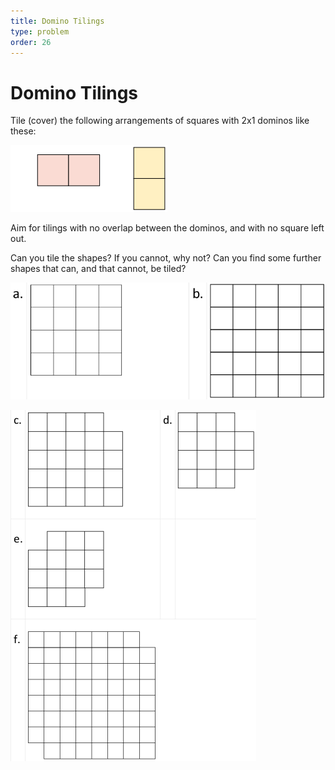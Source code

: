 ```yaml
---
title: Domino Tilings
type: problem
order: 26
---
```


# Domino Tilings

Tile (cover) the following arrangements of squares with 2x1 dominos like these:


![](../../images/domino-tilings-1.png)  

Aim for tilings with no overlap between the dominos, and with no square left out.  

Can you tile the shapes? If you cannot, why not? Can you find some further shapes that can, and that cannot, be tiled?  

![](../../images/domino-tilings-2.png)    

![](../../images/domino-tilings-3.png)    





